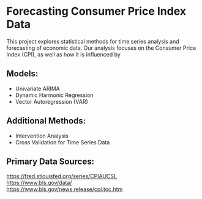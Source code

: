 # Forecasting Consumer Price Index Data
This project explores statistical methods for time series analysis and forecasting of economic data. Our analysis focuses on the Consumer Price Index (CPI), as well as how it is influenced by 

## Models:
- Univariate ARIMA
- Dynamic Harmonic Regression
- Vector Autoregression (VAR)

## Additional Methods:
- Intervention Analysis
- Cross Validation for Time Series Data

## Primary Data Sources:
https://fred.stlouisfed.org/series/CPIAUCSL  
https://www.bls.gov/data/  
https://www.bls.gov/news.release/cpi.toc.htm  
